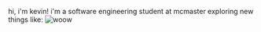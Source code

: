 hi, i'm kevin!
i'm a software engineering student at mcmaster exploring new things like:
![woow](https://github.com/kevinnkimm/kevinnkimm/assets/43616290/c54ea278-c28a-4b3c-87b5-e2b8bf290b24)
